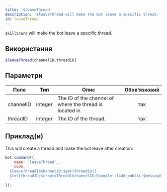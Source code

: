 ```yaml
---
title: '$leaveThread'
description: '$leaveThread will make the bot leave a specific thread.'
id: leaveThread
---
```


`$killShard` will make the bot leave a specific thread.

## Використання

```php
$leaveThread[channelID;threadID]
```

## Параметри

| Поле      | Тип     | Опис                                                     | Обов'язковий |
| --------- | ------- | -------------------------------------------------------- |:------------:|
| channelID | integer | The ID of the channel of where the thread is located in. |     так      |
| threadID  | integer | The ID of the thread.                                    |     так      |

## Приклад(и)

This will create a thread and make the bot leave after creation:

```javascript
bot.command({
    name: 'leaveThread',
    code: `
  $leaveThread[$channelID;$get[threadID]]
  $let[threadID;$createThread[$channelID;Example!;1440;public;$messageID;true]]
  `
});
```
